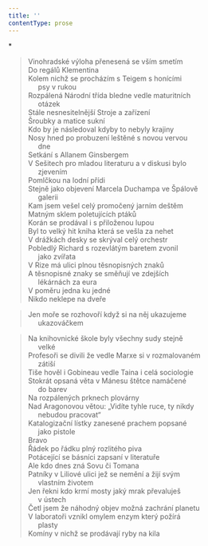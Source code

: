 ```yaml
---
title: ''
contentType: prose
---
```


\*

> Vinohradské výloha přenesená se vším smetím  
> Do regálů Klementina  
> Kolem nichž se procházím s Teigem s honícími  
>      psy v rukou  
> Rozpálená Národní třída bledne vedle maturitních  
>      otázek  
> Stále nesnesitelnější Stroje a zařízení  
> Šroubky a matice sukní  
> Kdo by je následoval kdyby to nebyly krajiny  
> Nosy hned po probuzení leštěné s novou vervou  
>      dne  
> Setkání s Allanem Ginsbergem  
> V Sešitech pro mladou literaturu a v diskusi bylo  
>      zjevením  
> Pomlčkou na lodní přídi  
> Stejně jako objevení Marcela Duchampa ve Špálově  
>      galerii  
> Kam jsem vešel celý promočený jarním deštěm  
> Matným sklem poletujících ptáků  
> Korán se prodával i s přiloženou lupou  
> Byl to velký hit kniha která se vešla za nehet  
> V drážkách desky se skrýval celý orchestr  
> Pobledlý Richard s rozevlátým baretem zvonil  
>      jako zvířata  
> V Rize má ulici plnou těsnopisných znaků  
> A těsnopisné znaky se směňují ve zdejších  
>      lékárnách za eura  
> V poměru jedna ku jedné  
> Nikdo neklepe na dveře

> Jen moře se rozhovoří když si na něj ukazujeme  
>      ukazováčkem

> Na knihovnické škole byly všechny sudy stejně  
>      velké  
> Profesoři se divili že vedle Marxe si v rozmalovaném  
>      zátiší  
> Tiše hověl i Gobineau vedle Taina i celá sociologie  
> Stokrát opsaná věta v Mánesu štětce namáčené  
>      do barev  
> Na rozpálených prknech plovárny  
> Nad Aragonovou větou: „Vidíte tyhle ruce, ty nikdy  
>      nebudou pracovat“  
> Katalogizační lístky zanesené prachem popsané  
>      jako pistole  
> Bravo  
> Řádek po řádku plný rozlitého piva  
> Potácející se básníci zapsaní v literatuře  
> Ale kdo dnes zná Sovu či Tomana  
> Patníky v Liliové ulici jež se nemění a žijí svým  
>      vlastním životem  
> Jen řekni kdo krmí mosty jaký mrak převaluješ  
>      v ústech  
> Četl jsem že náhodný objev možná zachrání planetu  
> V laboratoři vznikl omylem enzym který požírá  
>      plasty  
> Komíny v nichž se prodávají ryby na kila
